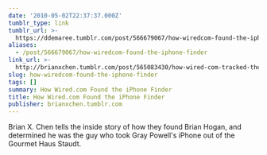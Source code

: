 ```yaml
---
date: '2010-05-02T22:37:37.000Z'
tumblr_type: link
tumblr_url: >-
  https://ddemaree.tumblr.com/post/566679067/how-wiredcom-found-the-iphone-finder
aliases:
  - /post/566679067/how-wiredcom-found-the-iphone-finder
link_url: >-
  http://brianxchen.tumblr.com/post/565083430/how-wired-com-tracked-the-iphone-finder
slug: how-wiredcom-found-the-iphone-finder
tags: []
summary: How Wired.com Found the iPhone Finder
title: How Wired.com Found the iPhone Finder
publisher: brianxchen.tumblr.com
---
```


Brian X. Chen tells the inside story of how they found Brian Hogan, and determined he was the guy who took Gray Powell's iPhone out of the Gourmet Haus Staudt.